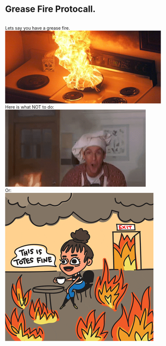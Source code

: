 <html>
<h1>Grease Fire Protocall.</h1>
<br>
Lets say you have a grease fire.
<br>
<img src="fire.jpg" alt="FIRE!!!!">
Here is what NOT to do:
<br>
<img src="FireDancing.gif" alt="bruh its broken sry">
<br>
Or:
<br>
<img src="FireGirl.gif" alt="bruh its broken sry">
